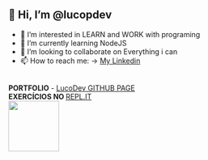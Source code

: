 ## <span>👋 Hi, I’m **@lucopdev**</span>
  
  - 👀 I’m interested in LEARN and WORK with programing
  - 🌱 I’m currently learning NodeJS
  - 💞️ I’m looking to collaborate on Everything i can
  - 📫 How to reach me: -> <a href="https://www.linkedin.com/in/lucas-s-rosa-50829383/">My Linkedin</a>
  <br>
  
  <div display="inline-table">
  <strong>PORTFOLIO</strong> - <a href="https://lucopdev.github.io/portfolio/index.html" target="_blank">LucoDev GITHUB PAGE</a>
  </div>
  
  <div display="inline-table">
  <strong>EXERCÍCIOS NO </strong><a href="https://replit.com/@lucopunk" target="_blank">REPL.IT
  </div>
  
  <div display="inline-table">
  <img src="https://images.emojiterra.com/google/noto-emoji/v2.034/128px/1f468-1f4bb.png" width="100">
  </div>
  
  
